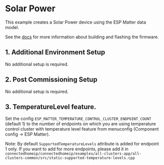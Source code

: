 # Solar Power

This example creates a Solar Power device using the ESP
Matter data model.

See the [docs](https://docs.espressif.com/projects/esp-matter/en/latest/esp32/developing.html) for more information about building and flashing the firmware.

## 1. Additional Environment Setup

No additional setup is required.

## 2. Post Commissioning Setup

No additional setup is required.

## 3. TemperatureLevel feature.

Set the config `ESP_MATTER_TEMPERATURE_CONTROL_CLUSTER_ENDPOINT_COUNT` (default 1) to the number of endpoints on which
you are using temperature control cluster with temperature level feature from menuconfig (Component config -> ESP Matter).

Note: By default `SupportedTemperatureLevels` attribute is added for endpoint 1 only. If you want to add for more endpoints,
please add it in `connectedhomeip/connectedhomeip/examples/all-clusters-app/all-clusters-common/src/static-supported-temperature-levels.cpp`
